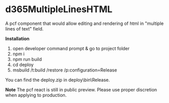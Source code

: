 # d365MultipleLinesHTML

A pcf component that would allow editing and rendering of html in "multiple lines of text" field.

**Installation**
1. open developer command prompt & go to project folder
2. npm i
3. npm run build
4. cd deploy
5. msbuild /t:build /restore /p:configuration=Release

You can find the deploy.zip in deploy\bin\Release.

**Note**
The pcf react is still in public preview. Please use proper discretion when applying to production.
